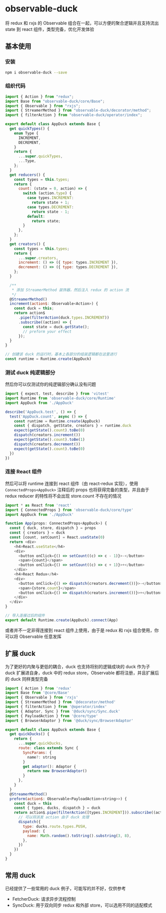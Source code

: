 # observable-duck

将 redux 和 rxjs 的 Observable 组合在一起，可以方便的聚合逻辑并且支持流出 state 到 react 组件，类型完备，优化开发体验

## 基本使用

### 安装

```bash
npm i observable-duck --save
```

### 组织代码

```js
import { Action } from "redux";
import Base from "observable-duck/core/Base";
import { Observable } from "rxjs";
import { StreamerMethod } from "observable-duck/decorator/method";
import { filterAction } from "observable-duck/operator/index";

export default class AppDuck extends Base {
  get quickTypes() {
    enum Type {
      INCREMENT,
      DECREMENT,
    }
    return {
      ...super.quickTypes,
      ...Type,
    };
  }
  get reducers() {
    const types = this.types;
    return {
      count: (state = 0, action) => {
        switch (action.type) {
          case types.INCREMENT:
            return state + 1;
          case types.DECREMENT:
            return state - 1;
          default:
            return state;
        }
      },
    };
  }
  get creators() {
    const types = this.types;
    return {
      ...super.creators,
      increment: () => ({ type: types.INCREMENT }),
      decrement: () => ({ type: types.DECREMENT }),
    };
  }

  /**
   * 添加 StreamerMethod 装饰器，然后注入 redux 的 action 流
   */
  @StreamerMethod()
  increment(action$: Observable<Action>) {
    const duck = this;
    return action$
      .pipe(filterAction(duck.types.INCREMENT))
      .subscribe((action) => {
        const state = duck.getState();
        // preform your effect
      });
  }
}

// 创建该 duck 的运行时，基本上各部分的组装逻辑都在这里进行
const runtime = Runtime.create(AppDuck)
```

### 测试 duck 纯逻辑部分

然后你可以仅测试你的纯逻辑部分确认没有问题

```js
import { expect, test, describe } from 'vitest'
import Runtime from 'observable-duck/core/Runtime'
import AppDuck from './AppDuck'

describe('AppDuck.test', () => {
  test('AppDuck.count', async () => {
    const runtime = Runtime.create(AppDuck)
    const { dispatch, getState, creators } = runtime.duck
    expect(getState().count).toBe(0)
    dispatch(creators.increment())
    expect(getState().count).toBe(1)
    dispatch(creators.decrement())
    expect(getState().count).toBe(0)
  })
})
```

### 连接 React 组件

然后可以将 runtime 连接到 react 组件（由 react-redux 实现），使用 `ConnectedProps<AppDuck>` 注释后的 props 也将获得完备的类型，并且由于 redux reducer 的特性将不会出现 store.count 不存在的情况

```js
import * as React from 'react'
import { ConnectedProps } from 'observable-duck/core/type'
import AppDuck from './AppDuck'

function App(props: ConnectedProps<AppDuck>) {
  const { duck, store, dispatch } = props
  const { creators } = duck
  const [count, setCount] = React.useState(0)
  return <div>
    <h4>React.useState</h4>
    <div>
      <button onClick={() => setCount((c) => c - 1)}>-</button>
      <span>{count}</span>
      <button onClick={() => setCount((c) => c + 1)}>+</button>
    </div>
    <h4>React Redux</h4>
    <div>
      <button onClick={() => dispatch(creators.decrement())}>-</button>
      <span>{store.count}</span>
      <button onClick={() => dispatch(creators.increment())}>+</button>
    </div>
  </div>
}

// 导入连接过后的组件
export default Runtime.create(AppDuck).connect(App)
```

或者并不一定非得连接到 react 组件上使用，由于是 redux 和 rxjs 组合使用，你可以将 Observable 任意发挥

## 扩展 duck

为了更好的内聚与更低的耦合，duck 也支持将别的逻辑成块的 duck 作为子 duck 扩展进自身，duck 中的 redux store，Observable 都将注册，并且扩展后的 duck 同样类型完备

```js
import { Action } from 'redux'
import Base from '@core/Base'
import { Observable } from 'rxjs'
import { StreamerMethod } from '@decorator/method'
import { filterAction } from '@operator/index'
import { Adaptor, Sync } from '@duck/sync/Sync.duck'
import { PayloadAction } from '@core/type'
import { BrowserAdaptor } from '@duck/sync/BrowserAdaptor'

export default class AppDuck extends Base {
  get quickDucks() {
    return {
      ...super.quickDucks,
      route: class extends Sync {
        SyncParams: {
          name?: string
        }
        get adaptor(): Adaptor {
          return new BrowserAdaptor()
        }
      },
    }
  }
  @StreamerMethod()
  preform(action$: Observable<PayloadAction<string>>) {
    const duck = this
    const { types, ducks, dispatch } = duck
    return action$.pipe(filterAction([types.INCREMENT])).subscribe((action) => {
      // 可以将派发 action 由子 duck 处理
      dispatch({
        type: ducks.route.types.PUSH,
        payload: {
          name: Math.random().toString().substring(3, 8),
        },
      })
    })
  }
}
```

## 常用 duck

已经提供了一些常用的 duck 例子，可能写的并不好，仅供参考

- FetcherDuck: 请求异步流程控制
- SyncDuck: 用于双向同步 redux 和外部 store，可以选用不同的适配模式
